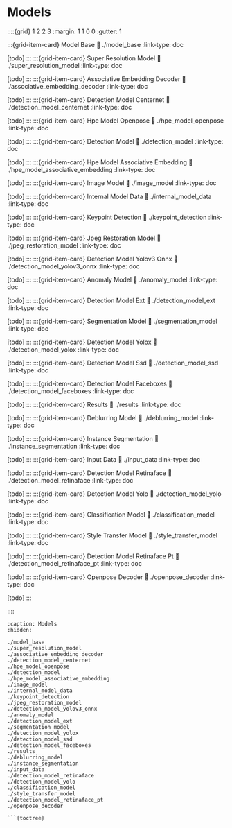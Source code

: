 # Models

::::{grid} 1 2 2 3
:margin: 1 1 0 0
:gutter: 1

:::{grid-item-card} Model Base
:link: ./model_base
:link-type: doc

[todo]
:::
:::{grid-item-card} Super Resolution Model
:link: ./super_resolution_model
:link-type: doc

[todo]
:::
:::{grid-item-card} Associative Embedding Decoder
:link: ./associative_embedding_decoder
:link-type: doc

[todo]
:::
:::{grid-item-card} Detection Model Centernet
:link: ./detection_model_centernet
:link-type: doc

[todo]
:::
:::{grid-item-card} Hpe Model Openpose
:link: ./hpe_model_openpose
:link-type: doc

[todo]
:::
:::{grid-item-card} Detection Model
:link: ./detection_model
:link-type: doc

[todo]
:::
:::{grid-item-card} Hpe Model Associative Embedding
:link: ./hpe_model_associative_embedding
:link-type: doc

[todo]
:::
:::{grid-item-card} Image Model
:link: ./image_model
:link-type: doc

[todo]
:::
:::{grid-item-card} Internal Model Data
:link: ./internal_model_data
:link-type: doc

[todo]
:::
:::{grid-item-card} Keypoint Detection
:link: ./keypoint_detection
:link-type: doc

[todo]
:::
:::{grid-item-card} Jpeg Restoration Model
:link: ./jpeg_restoration_model
:link-type: doc

[todo]
:::
:::{grid-item-card} Detection Model Yolov3 Onnx
:link: ./detection_model_yolov3_onnx
:link-type: doc

[todo]
:::
:::{grid-item-card} Anomaly Model
:link: ./anomaly_model
:link-type: doc

[todo]
:::
:::{grid-item-card} Detection Model Ext
:link: ./detection_model_ext
:link-type: doc

[todo]
:::
:::{grid-item-card} Segmentation Model
:link: ./segmentation_model
:link-type: doc

[todo]
:::
:::{grid-item-card} Detection Model Yolox
:link: ./detection_model_yolox
:link-type: doc

[todo]
:::
:::{grid-item-card} Detection Model Ssd
:link: ./detection_model_ssd
:link-type: doc

[todo]
:::
:::{grid-item-card} Detection Model Faceboxes
:link: ./detection_model_faceboxes
:link-type: doc

[todo]
:::
:::{grid-item-card} Results
:link: ./results
:link-type: doc

[todo]
:::
:::{grid-item-card} Deblurring Model
:link: ./deblurring_model
:link-type: doc

[todo]
:::
:::{grid-item-card} Instance Segmentation
:link: ./instance_segmentation
:link-type: doc

[todo]
:::
:::{grid-item-card} Input Data
:link: ./input_data
:link-type: doc

[todo]
:::
:::{grid-item-card} Detection Model Retinaface
:link: ./detection_model_retinaface
:link-type: doc

[todo]
:::
:::{grid-item-card} Detection Model Yolo
:link: ./detection_model_yolo
:link-type: doc

[todo]
:::
:::{grid-item-card} Classification Model
:link: ./classification_model
:link-type: doc

[todo]
:::
:::{grid-item-card} Style Transfer Model
:link: ./style_transfer_model
:link-type: doc

[todo]
:::
:::{grid-item-card} Detection Model Retinaface Pt
:link: ./detection_model_retinaface_pt
:link-type: doc

[todo]
:::
:::{grid-item-card} Openpose Decoder
:link: ./openpose_decoder
:link-type: doc

[todo]
:::

::::

```{toctree}
:caption: Models
:hidden:

./model_base
./super_resolution_model
./associative_embedding_decoder
./detection_model_centernet
./hpe_model_openpose
./detection_model
./hpe_model_associative_embedding
./image_model
./internal_model_data
./keypoint_detection
./jpeg_restoration_model
./detection_model_yolov3_onnx
./anomaly_model
./detection_model_ext
./segmentation_model
./detection_model_yolox
./detection_model_ssd
./detection_model_faceboxes
./results
./deblurring_model
./instance_segmentation
./input_data
./detection_model_retinaface
./detection_model_yolo
./classification_model
./style_transfer_model
./detection_model_retinaface_pt
./openpose_decoder

```{toctree}
